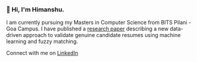 ### 👋 Hi, I'm Himanshu.

I am currently pursuing my Masters in Computer Science from BITS Pilani - Goa Campus. I have published a [research paper](http://doi.one/10.1729/Journal.23815) describing a new data-driven approach to validate genuine candidate resumes using machine learning and fuzzy matching.

Connect with me on [LinkedIn](https://www.linkedin.com/in/HimanshuSuman7)
